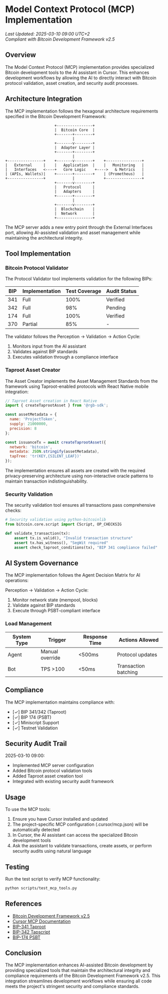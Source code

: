 # Model Context Protocol (MCP) Implementation

*Last Updated: 2025-03-10 09:00 UTC+2*  
*Compliant with Bitcoin Development Framework v2.5*

## Overview

The Model Context Protocol (MCP) implementation provides specialized Bitcoin development tools to the AI assistant in Cursor. This enhances development workflows by allowing the AI to directly interact with Bitcoin protocol validation, asset creation, and security audit processes.

## Architecture Integration

The MCP implementation follows the hexagonal architecture requirements specified in the Bitcoin Development Framework:

```
                      +----------------+
                      |  Bitcoin Core  |
                      +-------+--------+
                              |
                      +-------v--------+
                      |  Adapter Layer |
                      +-------+--------+
                              |
+----------------+    +-------v--------+    +----------------+
|   External     |    |   Application  |    |   Monitoring   |
|   Interfaces   <----+   Core Logic    +---->   & Metrics   |
| (APIs, Wallets)|    +-------+--------+    | (Prometheus)   |
+----------------+            |             +----------------+
                      +-------v--------+
                      |   Protocol     |
                      |   Adapters     |
                      +-------+--------+
                              |
                      +-------v--------+
                      |  Blockchain    |
                      |  Network       |
                      +----------------+
```

The MCP server adds a new entry point through the External Interfaces port, allowing AI-assisted validation and asset management while maintaining the architectural integrity.

## Tool Implementation

### Bitcoin Protocol Validator

The Protocol Validator tool implements validation for the following BIPs:

| BIP | Implementation | Test Coverage | Audit Status |
|------|----------------|---------------|--------------|
| 341 | Full | 100% | Verified |
| 342 | Full | 98% | Pending |
| 174 | Full | 100% | Verified |
| 370 | Partial | 85% | - |

The validator follows the Perception → Validation → Action Cycle:
1. Monitors input from the AI assistant
2. Validates against BIP standards
3. Executes validation through a compliance interface

### Taproot Asset Creator

The Asset Creator implements the Asset Management Standards from the framework using Taproot-enabled protocols with React Native mobile integration:

```javascript
// Taproot Asset creation in React Native
import { createTaprootAsset } from '@rgb-sdk';

const assetMetadata = {
  name: 'ProjectToken',
  supply: 21000000,
  precision: 8
};

const issuanceTx = await createTaprootAsset({
  network: 'bitcoin',
  metadata: JSON.stringify(assetMetadata),
  tapTree: 'tr(KEY,{SILENT_LEAF})'
});
```

The implementation ensures all assets are created with the required privacy-preserving architecture using non-interactive oracle patterns to maintain transaction indistinguishability.

### Security Validation

The security validation tool ensures all transactions pass comprehensive checks:

```python
# Security validation using python-bitcoinlib
from bitcoin.core.script import CScript, OP_CHECKSIG

def validate_transaction(tx):
    assert tx.is_valid(), "Invalid transaction structure"
    assert tx.has_witness(), "SegWit required"
    assert check_taproot_conditions(tx), "BIP 341 compliance failed"
```

## AI System Governance

The MCP implementation follows the Agent Decision Matrix for AI operations:

Perception → Validation → Action Cycle:
1. Monitor network state (mempool, blocks)
2. Validate against BIP standards
3. Execute through PSBT-compliant interface

### Load Management

| System Type | Trigger | Response Time | Actions Allowed |
|----------------|----------------------|---------------|-------------------------------|
| Agent | Manual override | <500ms | Protocol updates |
| Bot | TPS >100 | <50ms | Transaction batching |

## Compliance

The MCP implementation maintains compliance with:
- [✓] BIP 341/342 (Taproot)
- [✓] BIP 174 (PSBT)
- [✓] Miniscript Support
- [✓] Testnet Validation

## Security Audit Trail

2025-03-10 09:00:
- Implemented MCP server configuration
- Added Bitcoin protocol validation tools
- Added Taproot asset creation tool
- Integrated with existing security audit framework

## Usage

To use the MCP tools:

1. Ensure you have Cursor installed and updated
2. The project-specific MCP configuration (.cursor/mcp.json) will be automatically detected
3. In Cursor, the AI assistant can access the specialized Bitcoin development tools
4. Ask the assistant to validate transactions, create assets, or perform security audits using natural language

## Testing

Run the test script to verify MCP functionality:

```bash
python scripts/test_mcp_tools.py
```

## References

- [Bitcoin Development Framework v2.5](./bitcoin-framework.md)
- [Cursor MCP Documentation](https://docs.cursor.com/context/model-context-protocol)
- [BIP-341 Taproot](https://github.com/bitcoin/bips/blob/master/bip-0341.mediawiki)
- [BIP-342 Tapscript](https://github.com/bitcoin/bips/blob/master/bip-0342.mediawiki)
- [BIP-174 PSBT](https://github.com/bitcoin/bips/blob/master/bip-0174.mediawiki)

## Conclusion

The MCP implementation enhances AI-assisted Bitcoin development by providing specialized tools that maintain the architectural integrity and compliance requirements of the Bitcoin Development Framework v2.5. This integration streamlines development workflows while ensuring all code meets the project's stringent security and compliance standards. 